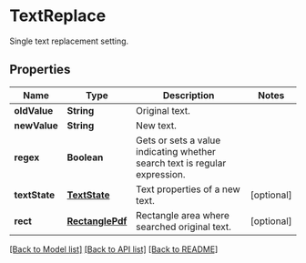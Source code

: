 
# TextReplace
Single text replacement setting.

## Properties
Name | Type | Description | Notes
------------ | ------------- | ------------- | -------------
**oldValue** | **String** | Original text. | 
**newValue** | **String** | New text. | 
**regex** | **Boolean** | Gets or sets a value indicating whether search text is regular expression. | 
**textState** | [**TextState**](TextState.md) | Text properties of a new text. |  [optional]
**rect** | [**RectanglePdf**](RectanglePdf.md) | Rectangle area where searched original text. |  [optional]


[[Back to Model list]](../../README.md#documentation-for-models) [[Back to API list]](../../README.md#documentation-for-api-endpoints) [[Back to README]](../../README.md)


